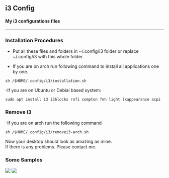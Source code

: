 ## i3 Config
#### My i3 configurations files
---
### Installation Procedures
- Put all these files and folders in ~/.config/i3 folder or replace ~/.config/i3 with this whole folder.

- If you are on arch run following command to install all applications one by one.
```{r, engine='bash', count_lines}
sh /$HOME/.config/i3/installation.sh
```
-If you are on Ubuntu or Debial based system: 
```{r,engine='bash',count_lines}
sudo apt install i3 i3blocks rofi compton feh light lxappearance acpi
```
### Remove i3
-If you are on arch run the following command
```{r,engine='bash',count_lines}
sh /$HOME/.config/i3/removei3-arch.sh
```
Now your desktop should look as amazing as mine.
</br>
If there is any problems. Please contact me.
### Some Samples
<img src="https://res.cloudinary.com/dspyluhmt/image/upload/v1615631203/media/images/ss3_euo4t3.png">
<img src="https://res.cloudinary.com/dspyluhmt/image/upload/v1616183651/media/images/ss5_puvil8.png">

